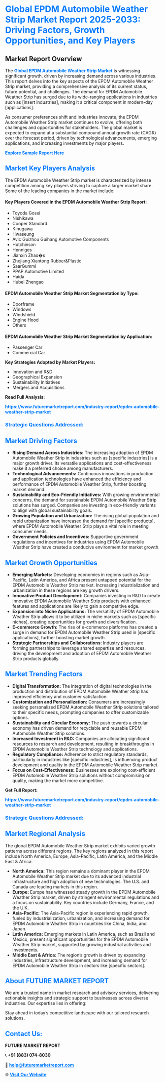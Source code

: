 <h1 style="color: #007BFF;">Global EPDM Automobile Weather Strip Market Report 2025-2033: Driving Factors, Growth Opportunities, and Key Players</h1>

<section id="overview">
<h2>Market Report Overview</h2>
<p>The <a href="https://www.futuremarketreport.com/industry-report/epdm-automobile-weather-strip-market" style="color: #007BFF; text-decoration: none;"><strong>Global EPDM Automobile Weather Strip Market</strong></a> is witnessing significant growth, driven by increasing demand across various industries. This report delves into the key aspects of the EPDM Automobile Weather Strip market, providing a comprehensive analysis of its current status, future potential, and challenges. The demand for EPDM Automobile Weather Strip has surged due to its wide-ranging applications in industries such as [insert industries], making it a critical component in modern-day [applications].</p>
<p>As consumer preferences shift and industries innovate, the EPDM Automobile Weather Strip market continues to evolve, offering both challenges and opportunities for stakeholders. The global market is expected to expand at a substantial compound annual growth rate (CAGR) over the forecast period, driven by technological advancements, emerging applications, and increasing investments by major players.</p>
</section>

<section id="overview">
<p><a href="https://www.futuremarketreport.com/request-sample/reportId=35670" style="color: #007BFF; text-decoration: none;"><strong>Explore Sample Report Here</strong></a></p>
</section>

<section id="key-players">
<h2 style="color: #007BFF;">Market Key Players Analysis</h2>
<p>The EPDM Automobile Weather Strip market is characterized by intense competition among key players striving to capture a larger market share. Some of the leading companies in the market include:</p>
<h4>Key Players Covered in the EPDM Automobile Weather Strip Report:</h4>
<ul><li>Toyoda Gosei</li><li>Nishikawa</li><li>Cooper Standard</li><li>Kinugawa</li><li>Hwaseung</li><li>Avic Guizhou Guihang Automotive Components</li><li>Hutchinson</li><li>Henniges</li><li>Jianxin Zhao�s</li><li>Zhejiang Xiantong Rubber&amp;Plastic</li><li>SaarGummi</li><li>PPAP Automotive Limited</li><li>Haida</li><li>Hubei Zhengao</li></ul>
<h4>EPDM Automobile Weather Strip Market Segmentation by Type:</h4>
<ul><li>Doorframe</li><li>Windows</li><li>Windshield</li><li>Engine Hood</li><li>Others</li></ul>

<h4>EPDM Automobile Weather Strip Market Segmentation by Application:</h4>
<ul><li>Passenger Car</li><li>Commercial Car</li></ul>
<p><strong>Key Strategies Adopted by Market Players:</strong></p>
<ul>
<li>Innovation and R&D</li>
<li>Geographical Expansion</li>
<li>Sustainability Initiatives</li>
<li>Mergers and Acquisitions</li>
</ul>
</section>

<section>
<p><strong>Read Full Analysis: </strong></p><a href="https://www.futuremarketreport.com/industry-report/epdm-automobile-weather-strip-market" style="color: #007BFF; text-decoration: none;"><strong>https://www.futuremarketreport.com/industry-report/epdm-automobile-weather-strip-market</strong></a>
<h3 style="color: #007BFF;">Strategic Questions Addressed:</h3>
</section>

<section id="driving-factors">
<h2 style="color: #007BFF;">Market Driving Factors</h2>
<ul>
<li><strong>Rising Demand Across Industries:</strong> The increasing adoption of EPDM Automobile Weather Strip in industries such as [specific industries] is a major growth driver. Its versatile applications and cost-effectiveness make it a preferred choice among manufacturers.</li>
<li><strong>Technological Advancements:</strong> Continuous innovations in production and application technologies have enhanced the efficiency and performance of EPDM Automobile Weather Strip, further boosting market demand.</li>
<li><strong>Sustainability and Eco-Friendly Initiatives:</strong> With growing environmental concerns, the demand for sustainable EPDM Automobile Weather Strip solutions has surged. Companies are investing in eco-friendly variants to align with global sustainability goals.</li>
<li><strong>Growing Population and Urbanization:</strong> The rising global population and rapid urbanization have increased the demand for [specific products], where EPDM Automobile Weather Strip plays a vital role in meeting consumer needs.</li>
<li><strong>Government Policies and Incentives:</strong> Supportive government regulations and incentives for industries using EPDM Automobile Weather Strip have created a conducive environment for market growth.</li>
</ul>
</section>

<section id="growth-opportunities">
<h2 style="color: #007BFF;">Market Growth Opportunities</h2>
<ul>
<li><strong>Emerging Markets:</strong> Developing economies in regions such as Asia-Pacific, Latin America, and Africa present untapped potential for the EPDM Automobile Weather Strip market. Increasing industrialization and urbanization in these regions are key growth drivers.</li>
<li><strong>Innovative Product Development:</strong> Companies investing in R&D to create innovative EPDM Automobile Weather Strip products with enhanced features and applications are likely to gain a competitive edge.</li>
<li><strong>Expansion into Niche Applications:</strong> The versatility of EPDM Automobile Weather Strip allows it to be utilized in niche markets such as [specific niches], creating opportunities for growth and diversification.</li>
<li><strong>E-commerce Growth:</strong> The rise of e-commerce platforms has created a surge in demand for EPDM Automobile Weather Strip used in [specific applications], further boosting market growth.</li>
<li><strong>Strategic Partnerships and Collaborations:</strong> Industry players are forming partnerships to leverage shared expertise and resources, driving the development and adoption of EPDM Automobile Weather Strip products globally.</li>
</ul>
</section>

<section id="trending-factors">
<h2 style="color: #007BFF;">Market Trending Factors</h2>
<ul>
<li><strong>Digital Transformation:</strong> The integration of digital technologies in the production and distribution of EPDM Automobile Weather Strip has improved efficiency and customer satisfaction.</li>
<li><strong>Customization and Personalization:</strong> Consumers are increasingly seeking personalized EPDM Automobile Weather Strip solutions tailored to their specific needs, prompting companies to offer customizable options.</li>
<li><strong>Sustainability and Circular Economy:</strong> The push towards a circular economy has driven demand for recyclable and reusable EPDM Automobile Weather Strip solutions.</li>
<li><strong>Increased Investment in R&D:</strong> Companies are allocating significant resources to research and development, resulting in breakthroughs in EPDM Automobile Weather Strip technology and applications.</li>
<li><strong>Regulatory Compliance:</strong> Adherence to strict regulatory standards, particularly in industries like [specific industries], is influencing product development and quality in the EPDM Automobile Weather Strip market.</li>
<li><strong>Focus on Cost-Effectiveness:</strong> Businesses are exploring cost-efficient EPDM Automobile Weather Strip solutions without compromising on quality, making the market more competitive.</li>
</ul>
</section>

<section>
<p><strong>Get Full Report: </strong></p><a href="https://www.futuremarketreport.com/industry-report/epdm-automobile-weather-strip-market" style="color: #007BFF; text-decoration: none;"><strong>https://www.futuremarketreport.com/industry-report/epdm-automobile-weather-strip-market</strong></a>
<h3 style="color: #007BFF;">Strategic Questions Addressed:</h3>
</section>


<section id="regional-analysis">
<h2 style="color: #007BFF;">Market Regional Analysis</h2>
<p>The global EPDM Automobile Weather Strip market exhibits varied growth patterns across different regions. The key regions analyzed in this report include North America, Europe, Asia-Pacific, Latin America, and the Middle East & Africa:</p>
<ul>
<li><strong>North America:</strong> This region remains a dominant player in the EPDM Automobile Weather Strip market due to its advanced industrial infrastructure and high adoption of new technologies. The U.S. and Canada are leading markets in this region.</li>
<li><strong>Europe:</strong> Europe has witnessed steady growth in the EPDM Automobile Weather Strip market, driven by stringent environmental regulations and a focus on sustainability. Key countries include Germany, France, and the U.K.</li>
<li><strong>Asia-Pacific:</strong> The Asia-Pacific region is experiencing rapid growth, fueled by industrialization, urbanization, and increasing demand for EPDM Automobile Weather Strip in countries like China, India, and Japan.</li>
<li><strong>Latin America:</strong> Emerging markets in Latin America, such as Brazil and Mexico, present significant opportunities for the EPDM Automobile Weather Strip market, supported by growing industrial activities and investments.</li>
<li><strong>Middle East & Africa:</strong> The region’s growth is driven by expanding industries, infrastructure development, and increasing demand for EPDM Automobile Weather Strip in sectors like [specific sectors].</li>
</ul>
</section>

<footer>
<h2 style="color: #007BFF;">About FUTURE MARKET REPORT</h2>
<p>We are a trusted name in market research and advisory services, delivering actionable insights and strategic support to businesses across diverse industries. Our expertise lies in offering:</p>

<p>Stay ahead in today’s competitive landscape with our tailored research solutions.</p>

<h2 style="color: #007BFF;">Contact Us:</h2>
<p><strong>FUTURE MARKET REPORT</strong></p>
<p>📞 <strong>+91 (883) 074-8030</strong></p>
<p>📧 <strong><a href="mailto:help@futuremarketreport.com" style="color: #007BFF;">help@futuremarketreport.com</a></strong></p>
<p>🌐 <strong><a href="https://www.futuremarketreport.com/" style="color: #007BFF;">Visit Our Website</a></strong></p>
</footer>